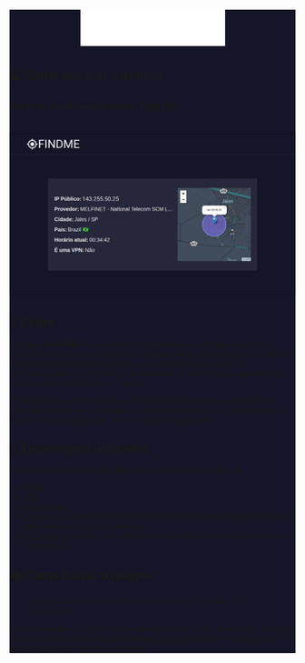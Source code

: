 <div style="background:#141527">
  
<h1 align='center'>
  <img src='./assets/Logo.png' >
</h1>

## 💻 Como acessar o projeto

### Para ver a aplicação acesse: [Find Me](https://findmenow.netlify.app/)

<h1></h1>

<h1>
  <img src='./assets/page.png' >
</h1>

## 📃 Sobre

O projeto **FIND ME** é uma aplicação simples para mostrar os dados de conexão do usuário, assim como sua **possível** localização com um raio de 1000 metros de margem de erro, já que não foi utilizada a API de geolocalização do navegador que necessita de autorização por parte do usuário para a obtenção dos dados.

A aplicação tem como objetivo nos fazer refletir sobre a quantidade de informações que são possíveis de serem obtídas sem o consentimento do usuário, utilizando apenas seu endereço de ip público.

## 🚀 Tecnologias utilizadas

O projeto foi desenvolvido utilizando as seguintes tecnologias:

- [HTML](https://developer.mozilla.org/pt-BR/docs/Web/HTML)
- [CSS](https://developer.mozilla.org/pt-BR/docs/Web/CSS)
- [Javascript](https://developer.mozilla.org/pt-BR/docs/Web/JavaScript)
- [Leaflet](https://leafletjs.com/) : Biblioteca JavaScript de código aberto
  para mapas interativos (alternativa para o google maps).
- [IP2Location](https://www.ip2location.com/) Serviço que identifica a localização geográfica e proxy por endereço IP.

</p>

## 📥 Como baixar o projeto

```bash
    $ git clone https://github.com/eliezer537/Find-Me.git
    $ cd FindMe
```

Para visualizar o projeto em seu computador basta ter um servidor local de desenvolvimento como o **Live Server**.
Caso não tenha um instalado você poderá acessar o [Guia de instalação](https://marketplace.visualstudio.com/items?itemName=ritwickdey.LiveServer).

</div>
